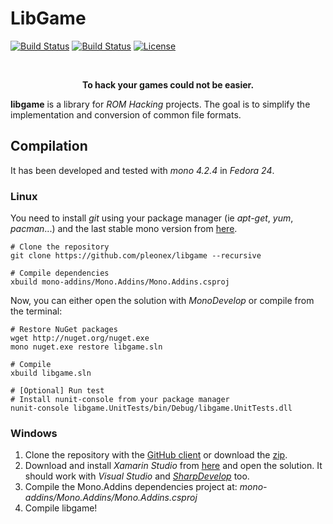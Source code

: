 # LibGame

[![Build Status](https://travis-ci.org/pleonex/libgame.svg?branch=master)](https://travis-ci.org/pleonex/libgame)
[![Build Status](https://ci.appveyor.com/api/projects/status/hjgmge090s7962q6/branch/master?svg=true)](https://ci.appveyor.com/project/pleonex/libgame/branch/converters)
[![License](https://img.shields.io/badge/license-GPL%20V3-blue.svg?style=flat)](http://www.gnu.org/copyleft/gpl.html)

<br>
<p align="center"><b>To hack your games could not be easier.</b></p>

**libgame** is a library for *ROM Hacking* projects. The goal is to simplify the implementation and conversion of common file formats.


## Compilation
It has been developed and tested with *mono 4.2.4* in *Fedora 24*.

### Linux
You need to install *git* using your package manager (ie *apt-get*, *yum*, *pacman*...) and the last stable mono version from [here](http://www.mono-project.com/docs/getting-started/install/linux/).
``` shell
# Clone the repository
git clone https://github.com/pleonex/libgame --recursive

# Compile dependencies
xbuild mono-addins/Mono.Addins/Mono.Addins.csproj
```

Now, you can either open the solution with *MonoDevelop* or compile from the terminal:
``` shell
# Restore NuGet packages
wget http://nuget.org/nuget.exe
mono nuget.exe restore libgame.sln

# Compile
xbuild libgame.sln

# [Optional] Run test
# Install nunit-console from your package manager
nunit-console libgame.UnitTests/bin/Debug/libgame.UnitTests.dll
```

### Windows
1. Clone the repository with the [GitHub client](https://windows.github.com/) or download the [zip](https://github.com/pleonex/libgame/archive/converters.zip).
2. Download and install *Xamarin Studio* from [here](http://www.monodevelop.com/download/) and open the solution. It should work with *Visual Studio* and [*SharpDevelop*](http://www.icsharpcode.net/OpenSource/SD/Download/) too.
3. Compile the Mono.Addins dependencies project at: *mono-addins/Mono.Addins/Mono.Addins.csproj*
4. Compile libgame!

